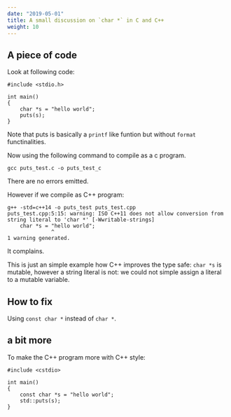 ```yaml
---
date: "2019-05-01"
title: A small discussion on `char *` in C and C++
weight: 10
---
```


## A piece of code


Look at following code:

```
#include <stdio.h>

int main()
{
    char *s = "hello world";
    puts(s);
}
```

Note that puts is basically a `printf` like funtion but without `format`
functinalities.

Now using the following command to compile as a c program.

```
gcc puts_test.c -o puts_test_c
```

There are no errors emitted.


However if we compile as C++ program:

```
g++ -std=c++14 -o puts_test puts_test.cpp
puts_test.cpp:5:15: warning: ISO C++11 does not allow conversion from string literal to 'char *' [-Wwritable-strings]
    char *s = "hello world";
              ^
1 warning generated.
```

It complains. 

This is just an simple example how C++ improves the type safe: `char *s` is
mutable, however a string literal is not: we could not simple assign a literal
to a mutable variable.

## How to fix

Using `const char *` instead of `char *`.

## a bit more

To make the C++ program more with C++ style:

```
#include <cstdio>

int main()
{
    const char *s = "hello world";
    std::puts(s);
}
```
